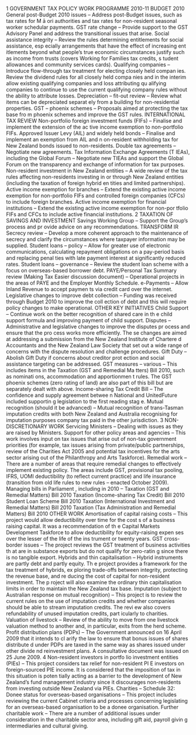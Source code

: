 1 GOVERNMENT TAX POLICY WORK PROGRAMME 2010-11 BUDGET 2010 General post-Budget 2010 issues – Address post-Budget issues, such as tax rates for M ā ori authorities and tax rates for non-resident seasonal worker schedular payments. GST rate change – Provide support to the GST Advisory Panel and address the transitional issues that arise. Social assistance integrity – Review the rules determining entitlements for social assistance, esp ecially arrangements that have the effect of increasing ent itlements beyond what people’s true economic circumstances justify such as income from trusts (covers Working for Families tax credits, s tudent allowances and community services cards). Qualifying companies – Introduce flow-through tax treatment for electing closely held compan ies. Review the dividend rules for all closely held compa nies and in the interim allow existing qualifying companies and loss attributing qu alifying companies to continue to use the current qualifying company rules without the ability to attribute losses. Depreciation – fit-out review – Review what items can be depreciated separat ely from a building for non-residential properties. GST – phoenix schemes – Proposals aimed at protecting the tax base fro m phoenix schemes and improve the GST rules. INTERNATIONAL TAX REVIEW Non-portfolio foreign investment funds (FIFs) – Finalise and implement the extension of the ac tive income exemption to non-portfolio FIFs. Approved Issuer Levy (AIL) and widely held bonds – Finalise and implement an exemption from AIL and n on-resident withholding tax for New Zealand bonds issued to non-residents. Double tax agreements – Negotiate new agreements. Tax Information Exchange Agreements (T IEAs), including the Global Forum – Negotiate new TIEAs and support the Global Forum on the transparency and exchange of information for tax purposes. Non-resident investment in New Zealand entities – A wide review of the tax rules affecting non-residents investing in or through New Zealand entities (including the taxation of foreign hybrid en tities and limited partnerships). Active income exemption for branches – Extend the existing active income exemption for non-portfolio FIFs and controlled foreign companies (CFCs) to include foreign branches. Active income exemption for financial institutions – Extend the existing active income exemption for non-por tfolio FIFs and CFCs to include active financial institutions. 2 TAXATION OF SAVINGS AND INVESTMENT Savings Working Group – Support the Group’s process and pr ovide advice on any recommendations. TRANSFORM IR Secrecy review – Develop a more coherent approach to the maintenance of secrecy and clarify the circumstances where taxpayer information may be supplied. Student loans – policy – Allow for greater use of electronic communications, calculating repayment obligations on a pay-period basis and replacing penal ties with late payment interest at significantly reduced rates. Student loans – governance – Review the student loan scheme with a focus on overseas-based borrower debt. PAYE/Personal Tax Summary review (Making Tax Easier discussion document) – Operational projects in the areas of PAYE and the Employer Monthly Schedule. e-Payments – Allow Inland Revenue to accept paymen ts via credit card over the internet. Legislative changes to improve debt collection – Funding was received through Budget 2010 to improve the coll ection of debt and this will require policy changes to make operational. OTHER KEY INITIATIVES Child Support – Continue work on the better recognition of shared care in th e child support formula and improving payment of child support. Disputes – Administrative and legislative changes to improve the disputes pr ocess and ensure that the pro cess works more efficiently. The se changes are aimed at addressing a submission from the New Zealand Institute of Chartere d Accountants and the New Zealand Law Society that set out a wide range of concerns with the dispute resolution and challenge procedures. Gift Duty – Abolish Gift Duty if concerns about creditor prot ection and social assistance targeting can be addressed. GST measures – various – This includes items in the Taxation (GST and Remedial Ma tters) Bill 2010, such as nominati ons, accommodation and apportionmen t rules. The GST phoenix schemes (zero rating of land) are also part of this bill but are separately dealt with above. Income-sharing Tax Credit Bill – The confidence and supply agreement betwee n National and UnitedFuture included supportin g legislation to the first reading stag e. Mutual recognition (should it be advanced) – Mutual recognition of trans-Tasman imputation credits with both New Zealand and Australia recognising for imputation purposes company tax paid in the other jurisdiction. 3 NON-DISCRETIONARY WORK Servicing Ministers – Dealing with issues as they are raised by Ministers. Support for other policy areas and agencies – This work involves input on tax issues that arise out of non-tax government priorities (for example, tax issues arising from private/public partnerships, review of the Charities Act 2005 and potential tax incentives for the arts sector arising out of the Philanthropy and Arts Taskforce). Remedial work – There are a number of areas that require remedial changes to effectively implement existing policy. The areas include GST, provisional tax pooling, IFRS, UOMI deductibility (to reflect current practice) and life insurance (transition from old life rules to new rules – enacted October 2009). Managing bills in Parliament , including in 2010 – Taxation (GST and Remedial Matters) Bill 2010 Taxation (Income-sharing Tax Credit) Bill 2010 Student Loan Scheme Bill 2010 Taxation (International Investment and Remedial Matters) Bill 2010 Taxation (Tax Administration and Remedial Matters) Bill 2010 OTHER WORK Amortisation of capital raising costs – This project would allow deductibility over time for the cost s of a business raising capital. It was a recommendation of th e Capital Markets Development Taskforce to allow deductibility for equity-raising expen ses over the lesser of the life of the ins trument or twenty years. GST cross-border issues – The project reviews the GST treatment of business activities th at are in substance exports but do not qualify for zero-ratin g since there is no tangible export. Hybrids and thin capitalisation – Hybrid instruments are partly debt and partly equity. Th e project provides a framework for the tax treatment of hybrids, ex ploring trade-offs between integrity, protecting the revenue base, and re ducing the cost of capital for non-resident investment. The p roject will also examine the ordinary thin capitalisation limits in order to maintain the New Zealand tax base. Imputation (subject to Australian response on mutual recognition) – This project is to review the current rules on the use of imputation credits and whether companies should be able to stream imputation credits. The revi ew also covers refundability of unused imputation credits, part icularly to charities. Valuation of livestock – Review of the ability to move from one livestock valuation method to another and, in particular, exits from the herd scheme. Profit distribution plans (PDPs) – The Government announced on 16 April 2009 that it intends to cl arify the law to ensure that bonus issues of shares distribute d under PDPs are taxed in the same way as shares issued under other divide nd reinvestment plans. A consultative document was issued on 25 June 2009. 4 Non-resident investors in portfo lio investment entities (PIEs) – This project considers tax relief for non-resident PI E investors on foreign-sourced PIE income. It is considered that the imposition of tax in this situation is poten tially acting as a barrier to the development of New Zealand’s fund management industry since it discourages non-residents from investing outside New Zealand via PIEs. Charities – Schedule 32: Donee status for overseas-based organisations – This project includes reviewing the current Cabinet criteria and processes concerning legislating for an overseas-based organisation to be a donee organisation. Further charitable work – There are a number of additional issues under consideration in the charitable sector area, including gift aid, payroll givin g intermediaries and cultural giving.